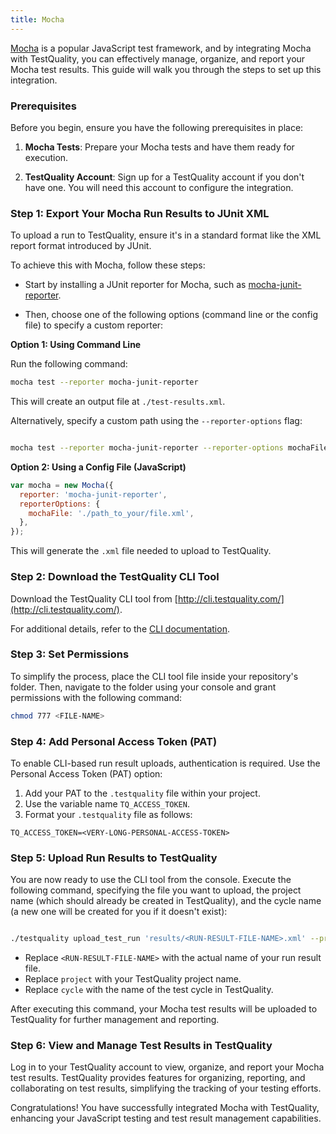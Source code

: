 ```yaml
---
title: Mocha 
---
```


[Mocha](https://mochajs.org/) is a popular JavaScript test framework, and by integrating Mocha with TestQuality, you can effectively manage, organize, and report your Mocha test results. This guide will walk you through the steps to set up this integration.

### Prerequisites

Before you begin, ensure you have the following prerequisites in place:

1. **Mocha Tests**: Prepare your Mocha tests and have them ready for execution.

2. **TestQuality Account**: Sign up for a TestQuality account if you don't have one. You will need this account to configure the integration.

### Step 1: Export Your Mocha Run Results to JUnit XML

To upload a run to TestQuality, ensure it's in a standard format like the XML report format introduced by JUnit.

To achieve this with Mocha, follow these steps:

- Start by installing a JUnit reporter for Mocha, such as [mocha-junit-reporter](https://github.com/michaelleeallen/mocha-junit-reporter).

- Then, choose one of the following options (command line or the config file) to specify a custom reporter:

**Option 1: Using Command Line**

Run the following command:

```bash
mocha test --reporter mocha-junit-reporter
```
This will create an output file at `./test-results.xml`.

Alternatively, specify a custom path using the `--reporter-options` flag:

```bash

mocha test --reporter mocha-junit-reporter --reporter-options mochaFile=./path_to_your/file.xml
```

**Option 2: Using a Config File (JavaScript)**

```javascript
var mocha = new Mocha({
  reporter: 'mocha-junit-reporter',
  reporterOptions: {
    mochaFile: './path_to_your/file.xml',
  },
});
```

This will generate the `.xml` file needed to upload to TestQuality.

### Step 2: Download the TestQuality CLI Tool

Download the TestQuality CLI tool from [http://cli.testquality.com/](http://cli.testquality.com/).

For additional details, refer to the [CLI documentation](testquality_cli).

### Step 3: Set Permissions

To simplify the process, place the CLI tool file inside your repository's folder. Then, navigate to the folder using your console and grant permissions with the following command:

```bash
chmod 777 <FILE-NAME>
```
### Step 4: Add Personal Access Token (PAT)

To enable CLI-based run result uploads, authentication is required. Use the Personal Access Token (PAT) option:

1. Add your PAT to the `.testquality` file within your project.
2. Use the variable name `TQ_ACCESS_TOKEN`.
3. Format your `.testquality` file as follows:

```plaintext
TQ_ACCESS_TOKEN=<VERY-LONG-PERSONAL-ACCESS-TOKEN>
```
### Step 5: Upload Run Results to TestQuality

You are now ready to use the CLI tool from the console. Execute the following command, specifying the file you want to upload, the project name (which should already be created in TestQuality), and the cycle name (a new one will be created for you if it doesn't exist):

```bash

./testquality upload_test_run 'results/<RUN-RESULT-FILE-NAME>.xml' --project_name=project --plan_name=cycle
```

- Replace `<RUN-RESULT-FILE-NAME>` with the actual name of your run result file.
- Replace `project` with your TestQuality project name.
- Replace `cycle` with the name of the test cycle in TestQuality.

After executing this command, your Mocha test results will be uploaded to TestQuality for further management and reporting.

### Step 6: View and Manage Test Results in TestQuality

Log in to your TestQuality account to view, organize, and report your Mocha test results. TestQuality provides features for organizing, reporting, and collaborating on test results, simplifying the tracking of your testing efforts.

Congratulations! You have successfully integrated Mocha with TestQuality, enhancing your JavaScript testing and test result management capabilities.
